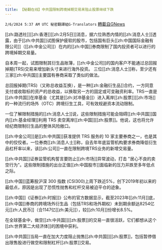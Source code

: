 ```yaml
---
title: 【秘翻在线】中共国限制跨境掉期交易来阻止股票继续下跌
---
```

`2/6/2024 5:37 AM UTC 秘密翻譯組G-Translators` [轉載自GNews](https://gnews.org/articles/2284930)

[[zh:路透社]][[zh:香港]][[zh:2月5日]]消息，据六位熟悉内情的[[zh:消息人士]]透露，由于[[zh:中共国]]试图保护疲软的股市，包括国有巨头[[zh:中国国际金融有限公司]]（[[zh:中金公司]]）在内的[[zh:中国]]券商限制了国内投资者可以进行的跨境掉期交易量。

自本周一起，试图限制其衍生品账簿，[[zh:中金公司]]的国内客户不能通过总回报掉期(TRS)交易来增加新头寸来进行海外投资。 三位[[zh:消息人士]]称，至少还有三家[[zh:中共国]]主要国有券商采取了类似的做法。

总回报掉期(TRS)（又称总收益互换），是一种[[zh:金融衍生品]]合约，一方同意支付或收取标的资产的总收益，以换取另一方的固定或可变融资利率。TRS一直是[[zh:中共国]]在岸基金（尤其是[[zh:对冲基金]]）进入离岸[[zh:股票]][[zh:市场]]的一种流行的场外（OTC）跨境衍生工具，可有效规避资本流动限制。

一位了解限制措施的[[zh:消息人士]]说，这些限制措施可能会阻碍[[zh:中共国]]国内[[zh:基金经理]]利用 TRS 卖空离岸[[zh:中国]][[zh:股票]]。他说，这也将允许经纪商限制衍生品的整体风险敞口。

[[zh:中金公司]]是[[zh:中共国]]获准提供 TRS 服务的 10 家主要券商之一，也是其中的佼佼者。一位券商[[zh:消息人士]]称，自去年年底监管机构要求券商降低衍生品杠杆率以来，该[[zh:公司]]一直在限制跨境TRS业务的新增交易量。

[[zh:中共国]]证券监管机构誓言要防止[[zh:市场]]异常波动，打击 "居心不良的卖空行为"。这些限制措施的出台正值[[zh:中国股市]]面临新的压力并跌至多年低点之际。

[[zh:中国]]蓝筹股沪深 300 指数 (CSI300)上周下跌近5%，创下2019年初以来的最低点，原因是出现了恐慌性抛售和杠杆交易被迫平仓的迹象。

[[zh:中国]]《证券[[zh:时报]]》公布的官方数据显示，截至2023年[[zh:11月]]底，[[zh:中国]]券商的跨境场外衍生品（包括TRS和场外期权）未到期余额达8254亿元[[zh:人民币]]（合1147亿[[zh:美元]]），较[[zh:10月]]份增长8.5%。

在全球基金中，做空[[zh:中共国]][[zh:股票]]的交易一直很活跃，它们都想从这个[[zh:世界第二大经济体]]的困境中获利。

[[zh:中共国]]当局一直在加大力度阻止抛售[[zh:中共国]][[zh:股票]]，包括暂停借出限售股进行做空和限制杠杆[[zh:股票]]交易。
